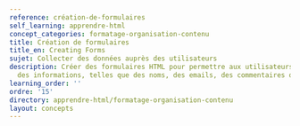 ```yaml
---
reference: création-de-formulaires
self_learning: apprendre-html
concept_categories: formatage-organisation-contenu
title: Création de formulaires
title_en: Creating Forms
sujet: Collecter des données auprès des utilisateurs
description: Créer des formulaires HTML pour permettre aux utilisateurs de saisir
  des informations, telles que des noms, des emails, des commentaires ou des choix.
learning_order: ''
ordre: '15'
directory: apprendre-html/formatage-organisation-contenu
layout: concepts
---
```

